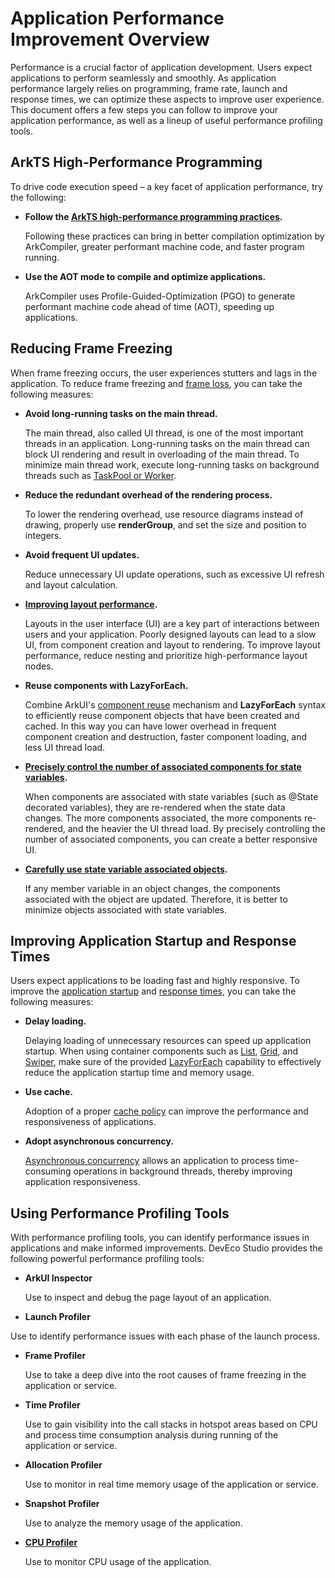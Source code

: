 # Application Performance Improvement Overview

Performance is a crucial factor of application development. Users expect applications to perform seamlessly and smoothly. As application performance largely relies on programming, frame rate, launch and response times, we can optimize these aspects to improve user experience. This document offers a few steps you can follow to improve your application performance, as well as a lineup of useful performance profiling tools.

## ArkTS High-Performance Programming

To drive code execution speed – a key facet of application performance, try the following:
- **Follow the [ArkTS high-performance programming practices](high-performance-programming.md).**
  
    Following these practices can bring in better compilation optimization by ArkCompiler, greater performant machine code, and faster program running.
    
- **Use the AOT mode to compile and optimize applications.**
  
    ArkCompiler uses Profile-Guided-Optimization (PGO) to generate performant machine code ahead of time (AOT), speeding up applications.
## Reducing Frame Freezing

When frame freezing occurs, the user experiences stutters and lags in the application. To reduce frame freezing and [frame loss](reduce-animation-frame-loss.md), you can take the following measures:

- **Avoid long-running tasks on the main thread.**
  
  The main thread, also called UI thread, is one of the most important threads in an application. Long-running tasks on the main thread can block UI rendering and result in overloading of the main thread. To minimize main thread work, execute long-running tasks on background threads such as [TaskPool or Worker](../arkts-utils/taskpool-vs-worker.md).
  
- **Reduce the redundant overhead of the rendering process.**
  
  To lower the rendering overhead, use resource diagrams instead of drawing, properly use **renderGroup**, and set the size and position to integers.
  
- **Avoid frequent UI updates.**
  
  Reduce unnecessary UI update operations, such as excessive UI refresh and layout calculation.
  
- **[Improving layout performance](reduce-view-nesting-levels.md).**
  
  Layouts in the user interface (UI) are a key part of interactions between users and your application. Poorly designed layouts can lead to a slow UI, from component creation and layout to rendering. To improve layout performance, reduce nesting and prioritize high-performance layout nodes.
  
- **Reuse components with LazyForEach.**
  
  Combine ArkUI's [component reuse](component-recycle.md) mechanism and **LazyForEach** syntax to efficiently reuse component objects that have been created and cached. In this way you can have lower overhead in frequent component creation and destruction, faster component loading, and less UI thread load.
  
- **[Precisely control the number of associated components for state variables](precisely-control-render-scope.md).**
  
  When components are associated with state variables (such as @State decorated variables), they are re-rendered when the state data changes. The more components associated, the more components re-rendered, and the heavier the UI thread load. By precisely controlling the number of associated components, you can create a better responsive UI.
  
- **[Carefully use state variable associated objects](proper_state_management.md).**
  
  If any member variable in an object changes, the components associated with the object are updated. Therefore, it is better to minimize objects associated with state variables.
## Improving Application Startup and Response Times

Users expect applications to be loading fast and highly responsive. To improve the [application startup](improve-application-cold-start-speed.md) and [response times](improve-application-response.md), you can take the following measures:

- **Delay loading.**
  
  Delaying loading of unnecessary resources can speed up application startup. When using container components such as [List](../reference/arkui-ts/ts-container-list.md), [Grid](../reference/arkui-ts/ts-container-grid.md), and [Swiper](../reference/arkui-ts/ts-container-swiper.md), make sure of the provided [LazyForEach](../quick-start/arkts-rendering-control-lazyforeach.md) capability to effectively reduce the application startup time and memory usage.
  
- **Use cache.**
  
  Adoption of a proper [cache policy](list-perf-improvment.md#caching-list-items) can improve the performance and responsiveness of applications.
  
- **Adopt asynchronous concurrency.**
  
  [Asynchronous concurrency](../arkts-utils/async-concurrency-overview.md) allows an application to process time-consuming operations in background threads, thereby improving application responsiveness.

## Using Performance Profiling Tools

With performance profiling tools, you can identify performance issues in applications and make informed improvements. DevEco Studio provides the following powerful performance profiling tools:

- **ArkUI Inspector**
  
  Use to inspect and debug the page layout of an application.
  
- **Launch Profiler**
  

Use to identify performance issues with each phase of the launch process.

- **Frame Profiler**
  
  Use to take a deep dive into the root causes of frame freezing in the application or service.
  
- **Time Profiler**
  
  Use to gain visibility into the call stacks in hotspot areas based on CPU and process time consumption analysis during running of the application or service.
  
- **Allocation Profiler**
  
  Use to monitor in real time memory usage of the application or service.
  
- **Snapshot Profiler**
  
  Use to analyze the memory usage of the application.
  
- **[CPU Profiler](application-performance-analysis.md)**
  
  Use to monitor CPU usage of the application.

 <!--no_check--> 
